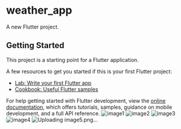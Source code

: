 # weather_app

A new Flutter project.

## Getting Started

This project is a starting point for a Flutter application.

A few resources to get you started if this is your first Flutter project:

- [Lab: Write your first Flutter app](https://docs.flutter.dev/get-started/codelab)
- [Cookbook: Useful Flutter samples](https://docs.flutter.dev/cookbook)

For help getting started with Flutter development, view the
[online documentation](https://docs.flutter.dev/), which offers tutorials,
samples, guidance on mobile development, and a full API reference.
![image1](https://github.com/NeelManiya25/Adv_Flutter_Weather_App/assets/131368162/685bdd15-4c71-4cba-9b5f-285db14a3187)
![image2](https://github.com/NeelManiya25/Adv_Flutter_Weather_App/assets/131368162/2487b308-3e7e-43d5-922e-57108797cfd0)
![image3](https://github.com/NeelManiya25/Adv_Flutter_Weather_App/assets/131368162/8cc1b692-48a7-4762-805c-9253dab846b6)
![image4](https://github.com/NeelManiya25/Adv_Flutter_Weather_App/assets/131368162/e4e0311b-0e86-4a40-b6f2-f1e3b192aefe)
![Uploading image5.png…]()




